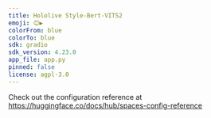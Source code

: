 ```yaml
---
title: Hololive Style-Bert-VITS2
emoji: 😊▶️
colorFrom: blue
colorTo: blue
sdk: gradio
sdk_version: 4.23.0
app_file: app.py
pinned: false
license: agpl-3.0
---
```


Check out the configuration reference at https://huggingface.co/docs/hub/spaces-config-reference
